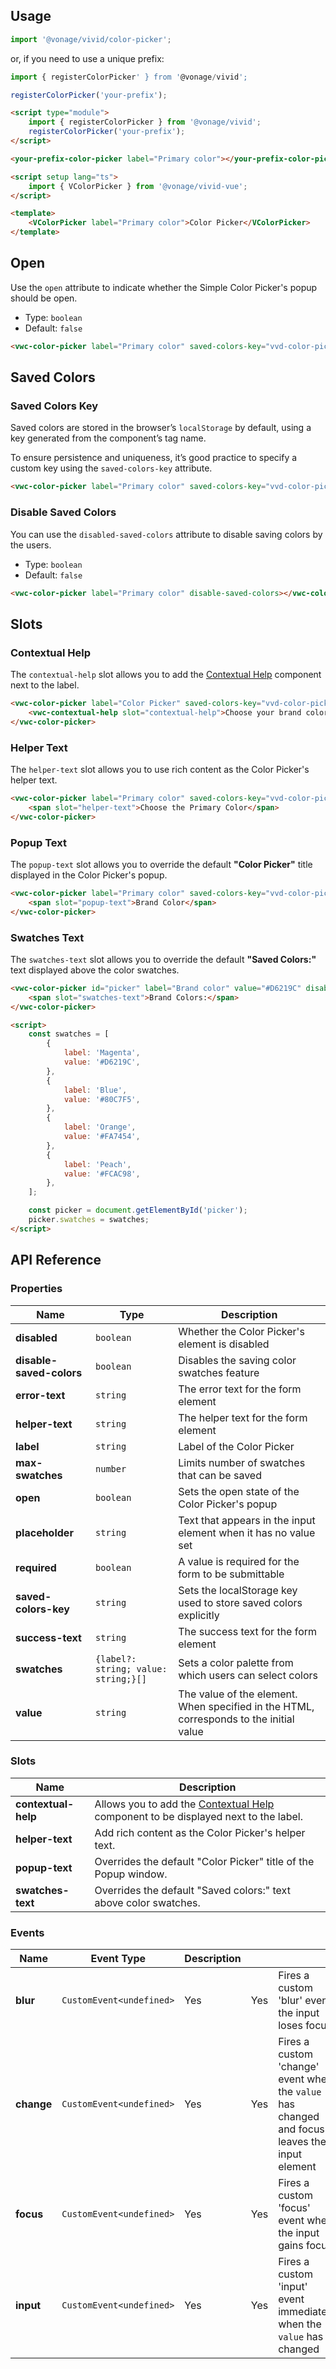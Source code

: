 ## Usage

<vwc-tabs gutters="none">
<vwc-tab label="Web component"></vwc-tab>
<vwc-tab-panel>

```js
import '@vonage/vivid/color-picker';
```

or, if you need to use a unique prefix:

```js
import { registerColorPicker' } from '@vonage/vivid';

registerColorPicker('your-prefix');
```

```html preview 480px
<script type="module">
	import { registerColorPicker } from '@vonage/vivid';
	registerColorPicker('your-prefix');
</script>

<your-prefix-color-picker label="Primary color"></your-prefix-color-picker>
```

</vwc-tab-panel>
<vwc-tab label="Vue"></vwc-tab>
<vwc-tab-panel>

```html
<script setup lang="ts">
	import { VColorPicker } from '@vonage/vivid-vue';
</script>

<template>
	<VColorPicker label="Primary color">Color Picker</VColorPicker>
</template>
```

</vwc-tab-panel>
</vwc-tabs>

## Open

Use the `open` attribute to indicate whether the Simple Color Picker's popup should be open.

- Type: `boolean`
- Default: `false`

```html preview 480px
<vwc-color-picker label="Primary color" saved-colors-key="vvd-color-picker-open" open></vwc-color-picker>
```

## Saved Colors

### Saved Colors Key

Saved colors are stored in the browser’s `localStorage` by default, using a key generated from the component’s tag name.

To ensure persistence and uniqueness, it’s good practice to specify a custom key using the `saved-colors-key` attribute.

```html preview 480px
<vwc-color-picker label="Primary color" saved-colors-key="vvd-color-picker-unique-key"></vwc-color-picker>
```

### Disable Saved Colors

You can use the `disabled-saved-colors` attribute to disable saving colors by the users.

- Type: `boolean`
- Default: `false`

```html preview 480px
<vwc-color-picker label="Primary color" disable-saved-colors></vwc-color-picker>
```

## Slots

### Contextual Help

The `contextual-help` slot allows you to add the [Contextual Help](/components/contextual-help/) component next to the label.

```html preview 480px
<vwc-color-picker label="Color Picker" saved-colors-key="vvd-color-picker-contextual-help">
	<vwc-contextual-help slot="contextual-help">Choose your brand color</vwc-contextual-help>
</vwc-color-picker>
```

### Helper Text

The `helper-text` slot allows you to use rich content as the Color Picker's helper text.

```html preview 480px
<vwc-color-picker label="Primary color" saved-colors-key="vvd-color-picker-helper-text">
	<span slot="helper-text">Choose the Primary Color</span>
</vwc-color-picker>
```

### Popup Text

The `popup-text` slot allows you to override the default **"Color Picker"** title displayed in the Color Picker's popup.

```html preview 480px
<vwc-color-picker label="Primary color" saved-colors-key="vvd-color-picker-popup-text">
	<span slot="popup-text">Brand Color</span>
</vwc-color-picker>
```

### Swatches Text

The `swatches-text` slot allows you to override the default **"Saved Colors:"** text displayed above the color swatches.

```html preview 480px
<vwc-color-picker id="picker" label="Brand color" value="#D6219C" disable-saved-colors>
	<span slot="swatches-text">Brand Colors:</span>
</vwc-color-picker>

<script>
	const swatches = [
		{
			label: 'Magenta',
			value: '#D6219C',
		},
		{
			label: 'Blue',
			value: '#80C7F5',
		},
		{
			label: 'Orange',
			value: '#FA7454',
		},
		{
			label: 'Peach',
			value: '#FCAC98',
		},
	];

	const picker = document.getElementById('picker');
	picker.swatches = swatches;
</script>
```

## API Reference

### Properties

<div class="table-wrapper">

| Name                     | Type                                 | Description                                                                            |
| ------------------------ | ------------------------------------ | -------------------------------------------------------------------------------------- |
| **disabled**             | `boolean`                            | Whether the Color Picker's element is disabled                                         |
| **disable-saved-colors** | `boolean`                            | Disables the saving color swatches feature                                             |
| **error-text**           | `string`                             | The error text for the form element                                                    |
| **helper-text**          | `string`                             | The helper text for the form element                                                   |
| **label**                | `string`                             | Label of the Color Picker                                                              |
| **max-swatches**         | `number`                             | Limits number of swatches that can be saved                                            |
| **open**                 | `boolean`                            | Sets the open state of the Color Picker's popup                                        |
| **placeholder**          | `string`                             | Text that appears in the input element when it has no value set                        |
| **required**             | `boolean`                            | A value is required for the form to be submittable                                     |
| **saved-colors-key**     | `string`                             | Sets the localStorage key used to store saved colors explicitly                        |
| **success-text**         | `string`                             | The success text for the form element                                                  |
| **swatches**             | `{label?: string; value: string;}[]` | Sets a color palette from which users can select colors                                |
| **value**                | `string`                             | The value of the element. When specified in the HTML, corresponds to the initial value |

</div>

### Slots

<div class="table-wrapper">

| Name                | Description                                                                                                        |
| ------------------- | ------------------------------------------------------------------------------------------------------------------ |
| **contextual-help** | Allows you to add the [Contextual Help](/components/contextual-help/) component to be displayed next to the label. |
| **helper-text**     | Add rich content as the Color Picker's helper text.                                                                |
| **popup-text**      | Overrides the default "Color Picker" title of the Popup window.                                                    |
| **swatches-text**   | Overrides the default "Saved colors:" text above color swatches.                                                   |

</div>

### Events

<div class="table-wrapper">

| Name       | Event Type               | Description |     |                                                                                               |
| ---------- | ------------------------ | ----------- | --- | --------------------------------------------------------------------------------------------- |
| **blur**   | `CustomEvent<undefined>` | Yes         | Yes | Fires a custom 'blur' event the input loses focus                                             |
| **change** | `CustomEvent<undefined>` | Yes         | Yes | Fires a custom 'change' event when the `value` has changed and focus leaves the input element |
| **focus**  | `CustomEvent<undefined>` | Yes         | Yes | Fires a custom 'focus' event when the input gains focus                                       |
| **input**  | `CustomEvent<undefined>` | Yes         | Yes | Fires a custom 'input' event immediately when the `value` has changed                         |

</div>
